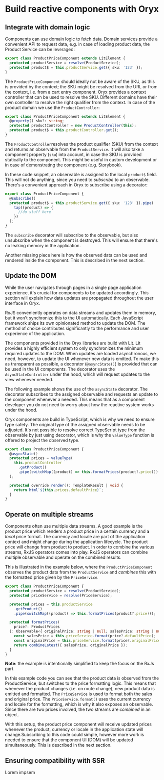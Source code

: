 # Build reactive components with Oryx

## Integrate with domain logic

Components can use domain logic to fetch data. Domain services provide a convenient API to request data, e.g. in case of loading product data, the Product Service can be leveraged:

```ts
export class ProductPriceComponent extends LitElement {
  protected productService = resolve(ProductService);
  protected product$ = this.productService.get({ sku: '123' });
}
```

The `ProductPriceComponent` should ideally not be aware of the SKU, as this is provided by the context; the SKU might be resolved from the URL or from the context, i.e. from a cart entry component. Oryx provides a context controller that can be used to resolve the SKU. Different domains have their own controller to resolve the right qualifier from the context. In case of the product domain we use the `ProductController`:

```ts
export class ProductPriceComponent extends LitElement {
  @property() sku?: string;
  protected productController = new ProductController(this);
  protected product$ = this.productController.get();
}
```

The `ProductController`resolves the product qualifier (SKU) from the context and returns an observable from the `ProductService`. It will also take a component property (`sku`) into account, in case the SKU is provided statically to the component. This might be useful in custom development or in case of demonstrating the component (e.g. Storybook).

In these code snippet, an observable is assigned to the local `product$` field. This will not do anything, since you need to _subscribe_ to an observable. There's a convenient approach in Oryx to subscribe using a decorator:

```ts
export class ProductPriceComponent {
  @subscribe()
  protected product$ = this.productService.get({ sku: '123' }).pipe(
    tap((product) => {
      //do stuff here
    })
  );
}
```

The `subscribe` decorator will subscribe to the observable, but also unsubscribe when the component is destroyed. This will ensure that there's no leaking memory in the application.

Another missing piece here is how the observed data can be used and rendered inside the component. This is described in the next section.

## Update the DOM

While the user navigates through pages in a single page application experience, it's crucial for components to be updated accordingly. This section will explain how data updates are propagated throughout the user interface in Oryx.

RxJS conveniently operates on data streams and updates them in memory, but it won't synchronize this to the UI automatically. Each JavaScript framework ships its own opinionated method to update the DOM. The method of choice contributes significantly to the performance and user experience of the application.

The components provided in the Oryx libraries are build with Lit. Lit provides a highly efficient system to only synchronizes the minimum required updates to the DOM. When updates are loaded asynchronous, we need, however, to update the UI whenever new data is emitted. To make this as transparent as possible, a decorator (`@asyncState()`) is provided that can be used in the UI components. The decorator uses the `AsyncStateController` under the hood, which will request updates to the view whenever needed.

The following example shows the use of the `asyncState` decorator. The decorator subscribes to the assigned observable and requests an update to the component whenever a needed. This means that as a component developer you do not need to worry about how the reactive system works under the hood.

Oryx components are build in TypeScript, which is why we need to ensure type safety. The original type of the assigned observable needs to be adjusted. It's not possible to resolve correct TypeScript type from the observable by just using decorator, which is why the `valueType` function is offered to project the observed type.

```ts
export class ProductPriceComponent {
  @asyncState()
  protected prices = valueType(
    this.productController
      .getProduct()
      .pipe(switchMap((product) => this.formatPrices(product?.price)))
  );

  protected override render(): TemplateResult | void {
    return html`${this.prices.defaultPrice}`;
  }
}
```

## Operate on multiple streams

Components often use multiple data streams. A good example is the product price which renders a product price in a certain currency and a _local_ price format. The currency and locale are part of the application context and might change during the application lifecycle. The product price will change from product to product. In order to combine the various streams, RxJS operators comes into play. RxJS operators can combine multiple observable and operate on the combined results.

This is illustrated in the example below, where the `ProductPriceComponent` observes the product data from the `ProductService` and _combines_ this with the formatted price given by the `PriceService`.

```ts
export class ProductPriceComponent {
  protected productService = resolve(ProductService);
  protected priceService = resolve(PriceService);

  protected prices = this.productService
    .getProduct()
    .pipe(switchMap((product) => this.formatPrices(product?.price)));

  protected formatPrices(
    price?: ProductPrices
  ): Observable<{ originalPrice: string | null; salesPrice: string | null }> {
    const salesPrice = this.priceService.format(price?.defaultPrice);
    const originalPrice = this.priceService.format(price?.originalPrice);
    return combineLatest({ salesPrice, originalPrice });
  }
}
```

**Note:** the example is intentionally simplified to keep the focus on the RxJs part.

In this example code you can see that the product data is observed from the ProductService, but switches to the price formatting logic. This means that whenever the product changes (i.e. on route change), new product data is emitted and formatted. The `PriceService` is used to format both the sales and original price. The `PriceService.format()` uses the current currency and locale for the formatting, which is why it also exposes an observable. Since there are two prices involved, the two streams are _combined_ in an object.

With this setup, the product price component will receive updated prices whenever the product, currency or locale in the application state will change.Subscribing to this code could simple, however more work is needed to ensure that the component UI (DOM) will be updated simultaneously. This is described in the next section.

## Ensuring compatibility with SSR

Lorem impsem
